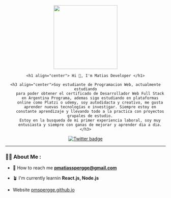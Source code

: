 <div id="header" align="center">
    <img src="https://media.giphy.com/media/qgQUggAC3Pfv687qPC/giphy.gif" width="200" />

    <h1 align="center"> Hi 👋, I'm Matias Developer </h1>

    <h3 align="center">Soy estudiante de Programacion Web, actualmente estudiando
        para poder obtener el certificado de Desarrollador Web Full Stack
        en Argentina Programa, ademas sigo estudiando en plataformas
        online como Platzi o udemy, soy autodidacta y creativo, me gusta
        aprender nuevas tecnologías e investigar. Siempre estoy en
        constante aprendizaje y llevando todo a la practica con proyectos
        grupales de estudio.
        Estoy en la busqueda de mi primer experiencia laboral, soy muy
        entusiasta y siempre con ganas de mejorar y aprender dia a dia.</h3>

</div>

<div id="badges" align="center">
    <a href="https://twitch.tv/mattlio">
      <img src="https://img.shields.io/twitch/status/mattlio?color=red&logo=Twitch&style=for-the-badge" alt="Twitter badge">
    </a>
</div>

---
### 😶‍🌫️ About Me :

- 📩 How to reach me **pmatiasspergge@gmail.com**

- 🪴 I'm currently learnin **React.js, Node.js**

- Website [pmspergge.github.io](pmspergge.github.io)


<!--
**pmspergge/pmspergge** is a ✨ _special_ ✨ repository because its `README.md` (this file) appears on your GitHub profile.

Here are some ideas to get you started:

- 🔭 I’m currently working on ...
- 🌱 I’m currently learning ...
- 👯 I’m looking to collaborate on ...
- 🤔 I’m looking for help with ...
- 💬 Ask me about ...
- 📫 How to reach me: ...
- 😄 Pronouns: ...
- ⚡ Fun fact: ...
-->
